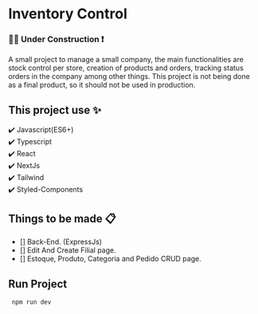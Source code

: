 # Inventory Control
### :construction::construction_worker: Under Construction :exclamation:  

A small project to manage a small company, the main functionalities are stock control per store, creation of products and orders, tracking status orders in the company among other things. This project is not being done as a final product, so it should not be used in production.  

## This project use :sparkles: 
:heavy_check_mark: Javascript(ES6+)   
:heavy_check_mark: Typescript    
:heavy_check_mark: React  
:heavy_check_mark: NextJs  
:heavy_check_mark: Tailwind  
:heavy_check_mark: Styled-Components  

## Things to be made :clipboard:  

- [] Back-End. (ExpressJs)  
- [] Edit And Create Filial page.  
- [] Estoque, Produto, Categoria and Pedido CRUD page.  

## Run Project
```sh
 npm run dev
```